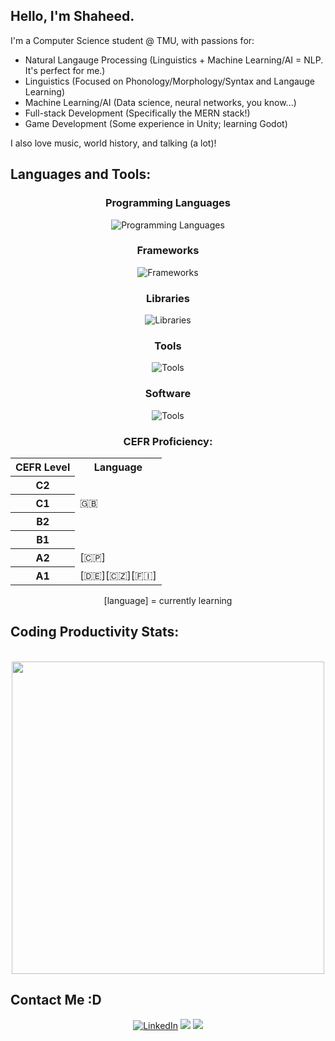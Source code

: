 ## Hello, I'm Shaheed.

I'm a Computer Science student @ TMU, with passions for:
- Natural Langauge Processing (Linguistics + Machine Learning/AI = NLP. It's perfect for me.)
- Linguistics (Focused on Phonology/Morphology/Syntax and Langauge Learning)
- Machine Learning/AI (Data science, neural networks, you know...)
- Full-stack Development (Specifically the MERN stack!)
- Game Development (Some experience in Unity; learning Godot)

I also love music, world history, and talking (a lot)!

## Languages and Tools:

<div align="center">
  <h3>Programming Languages</h3>
  <img src="https://skillicons.dev/icons?i=html,css,js,python,bash" alt="Programming Languages" />
  
  <h3>Frameworks</h3>
  <img src="https://skillicons.dev/icons?i=react,express,nodejs,django,flask" alt="Frameworks" />
  
  <h3>Libraries</h3>
  <img src="https://go-skill-icons.vercel.app/api/icons?i=numpy,pandas,plotly,pytorch,tensorflow" alt="Libraries"/>

  <h3>Tools</h3>
  <img src="https://skillicons.dev/icons?i=git,github,mongodb,docker,vscode" alt="Tools"/>

  <h3>Software</h3>
  <img src="https://skillicons.dev/icons?i=blender,godot,photoshop,premiere,linux" alt="Tools"/>


  <h3>CEFR Proficiency:</h3>
  <table>
    <tr>
      <th>CEFR Level</th>
      <th>Language</th>
    </tr>
    <tr>
      <th>C2</th>
      <td></td>
    </tr>
    <tr>
      <th>C1</th>
      <td>🇬🇧</td>
    </tr>
    <tr>
      <th>B2</th>
      <td></td>
    </tr>
    <tr>
      <th>B1</th>
      <td></td>
    </tr>
    <tr>
      <th>A2</th>
      <td>[🇨🇵]</td>
    </tr>
    <tr>
      <th>A1</th>
      <td>[🇩🇪][🇨🇿][🇫🇮]</td>
    </tr>
  </table>
  <p>[language] = currently learning</p>
</div>

## Coding Productivity Stats:
<p align="center">
<!--   <a href="github-readme-stats-silk-rho-31.vercel.app"> -->
<!--     <img height=auto width=500 src="https://github-readme-stats-silk-rho-31.vercel.app/api?username=ObsidioSteel&theme=graywhite&rank_icon=percentile&hide=contribs,issues"/> -->
<!--   </a> -->
  <br>
  <a href="https://github.com/ObsidioSteel">
    <img height=auto width=500 src="https://github-readme-stats.vercel.app/api/top-langs?username=ObsidioSteel&layout=pie&theme=graywhite" />
  </a>  
  <br>
<!--   <a href="https://leetcode.com/u/Obsidio/">
    <img height=auto width=500 src="https://leetcard.jacoblin.cool/Obsidio?theme=dark&font=PT%20Mono&ext=heatmap" align="center" />
  </a> -->
</p>

## Contact Me :D
<p align="center">
  <a href="https://www.linkedin.com/in/shaheedheadley" target="_blank" rel="noopener noreferrer">
    <img src="https://go-skill-icons.vercel.app/api/icons?i=linkedin" alt="LinkedIn"/></a>
  <a href="mailto:shaheedheadley@gmail.com"> 
    <img src="https://go-skill-icons.vercel.app/api/icons?i=gmail"></a> 
  <a href="mailto:shaheedheadley@hotmail.com"> 
    <img src="https://go-skill-icons.vercel.app/api/icons?i=outlook"></a> 
</p>
